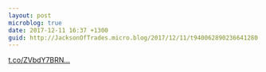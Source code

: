 ```yaml
---
layout: post
microblog: true
date: 2017-12-11 16:37 +1300
guid: http://JacksonOfTrades.micro.blog/2017/12/11/t940062890236641280.html
---
```

[t.co/ZVbdY7BRN...](https://t.co/ZVbdY7BRNB)
